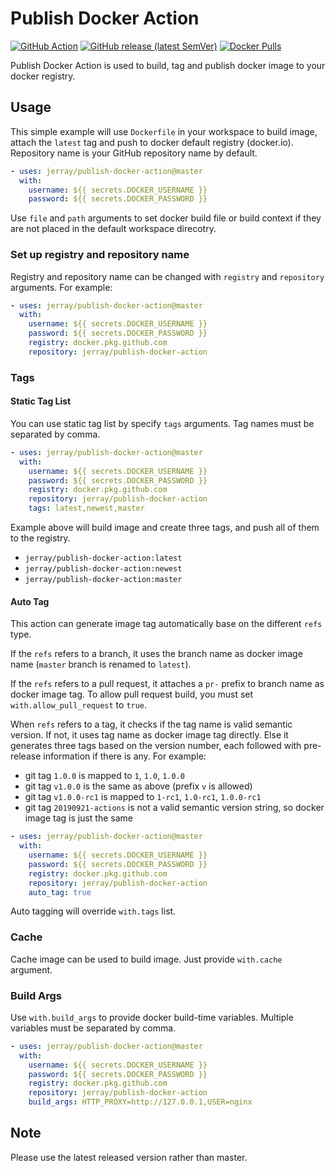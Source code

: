 # Publish Docker Action

[![GitHub Action](https://github.com/jerray/publish-docker-action/workflows/Main/badge.svg)](https://github.com/jerray/publish-docker-action/actions?workflow=Main)
[![GitHub release (latest SemVer)](https://img.shields.io/github/v/release/jerray/publish-docker-action?logo=github)](https://github.com/jerray/publish-docker-action/releases)
[![Docker Pulls](https://img.shields.io/docker/pulls/jerray/publish-docker-action?logo=docker)](https://hub.docker.com/r/jerray/publish-docker-action)

Publish Docker Action is used to build, tag and publish docker image to your docker registry.

## Usage

This simple example will use `Dockerfile` in your workspace to build image, attach the `latest`
tag and push to docker default registry (docker.io). Repository name is your GitHub repository
name by default.

```yaml
- uses: jerray/publish-docker-action@master
  with:
    username: ${{ secrets.DOCKER_USERNAME }}
    password: ${{ secrets.DOCKER_PASSWORD }}
```

Use `file` and `path` arguments to set docker build file or build context if they are not placed
in the default workspace direcotry.

### Set up registry and repository name

Registry and repository name can be changed with `registry` and `repository` arguments. For example:

```yaml
- uses: jerray/publish-docker-action@master
  with:
    username: ${{ secrets.DOCKER_USERNAME }}
    password: ${{ secrets.DOCKER_PASSWORD }}
    registry: docker.pkg.github.com
    repository: jerray/publish-docker-action
```

### Tags

#### Static Tag List

You can use static tag list by specify `tags` arguments. Tag names must be separated by comma.

```yaml
- uses: jerray/publish-docker-action@master
  with:
    username: ${{ secrets.DOCKER_USERNAME }}
    password: ${{ secrets.DOCKER_PASSWORD }}
    registry: docker.pkg.github.com
    repository: jerray/publish-docker-action
    tags: latest,newest,master
```

Example above will build image and create three tags, and push all of them to the registry.

* `jerray/publish-docker-action:latest`
* `jerray/publish-docker-action:newest`
* `jerray/publish-docker-action:master`

#### Auto Tag

This action can generate image tag automatically base on the different `refs` type.

If the `refs` refers to a branch, it uses the branch name as docker image name (`master` branch is renamed to `latest`).

If the `refs` refers to a pull request, it attaches a `pr-` prefix to branch name as
docker image tag. To allow pull request build, you must set `with.allow_pull_request` to `true`.

When `refs` refers to a tag, it checks if the tag name is valid semantic version. If not, it uses
tag name as docker image tag directly. Else it generates three tags based on the version number,
each followed with pre-release information if there is any. For example:

* git tag `1.0.0` is mapped to `1`, `1.0`, `1.0.0`
* git tag `v1.0.0` is the same as above (prefix `v` is allowed)
* git tag `v1.0.0-rc1` is mapped to `1-rc1`, `1.0-rc1`, `1.0.0-rc1`
* git tag `20190921-actions` is not a valid semantic version string, so docker image tag is just the same

```yaml
- uses: jerray/publish-docker-action@master
  with:
    username: ${{ secrets.DOCKER_USERNAME }}
    password: ${{ secrets.DOCKER_PASSWORD }}
    registry: docker.pkg.github.com
    repository: jerray/publish-docker-action
    auto_tag: true
```

Auto tagging will override `with.tags` list.

### Cache

Cache image can be used to build image. Just provide `with.cache` argument.

### Build Args

Use `with.build_args` to provide docker build-time variables. Multiple variables must be separated by comma. 

```yaml
- uses: jerray/publish-docker-action@master
  with:
    username: ${{ secrets.DOCKER_USERNAME }}
    password: ${{ secrets.DOCKER_PASSWORD }}
    registry: docker.pkg.github.com
    repository: jerray/publish-docker-action
    build_args: HTTP_PROXY=http://127.0.0.1,USER=nginx
```

## Note

Please use the latest released version rather than master.
